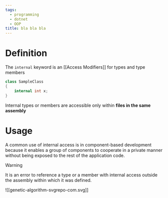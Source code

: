 ```yaml
---
tags:
  - programming
  - dotnet
  - OOP
title: bla bla bla
---
```

# Definition
The `internal` keyword is an [[Access Modifiers]] for types and type members
```c#
class SampleClass
{
    internal int x;
}
```
Internal types or members are accessible only within **files in the same assembly**

# Usage
A common use of internal access is in component-based development because it enables a group of components to cooperate in a private manner without being exposed to the rest of the application code.
>[!warning]
>It is an error to reference a type or a member with internal access outside the assembly within which it was defined.

![[genetic-algorithm-svgrepo-com.svg]]

